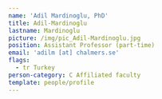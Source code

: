 ```yaml
---
name: 'Adil Mardinoglu, PhD'
title: Adil-Mardinoglu
lastname: Mardinoglu
picture: /img/pic_Adil-Mardinoglu.jpg
position: Assistant Professor (part-time)
email: 'adilm [at] chalmers.se'
flags:
  - tr Turkey
person-category: C Affiliated faculty
template: people/profile
---
```



